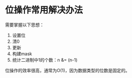 位操作常用解决办法
=======

需要掌握以下思想：
1. 设置位
1. 清0
1. 更新
1. 构建mask
1. 统计二进制中1的个数：n &= (n-1)

位操作的效率很高，通常为O(1)，因为数据类型的位数是固定的。